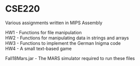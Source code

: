 # CSE220

Various assignments written in MIPS Assembly

HW1 - Functions for file manipulation  
HW2 - Functions for manipulating data in strings and arrays  
HW3 - Functions to implement the German Inigma code  
HW4 - A small text-based game   

Fall18Mars.jar - The MARS simulator required to run these files
